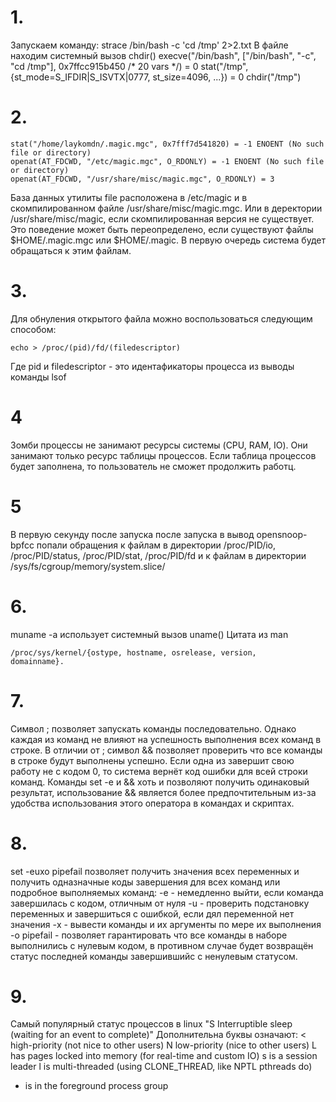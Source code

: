 # 1.
Запускаем команду:
strace /bin/bash -c 'cd /tmp' 2>2.txt
В файле находим системный вызов chdir()
execve("/bin/bash", ["/bin/bash", "-c", "cd /tmp"], 0x7ffcc915b450 /* 20 vars */) = 0
stat("/tmp", {st_mode=S_IFDIR|S_ISVTX|0777, st_size=4096, ...}) = 0
chdir("/tmp")
# 2.
```strace file /dev/tty 2>2.txt
stat("/home/laykomdn/.magic.mgc", 0x7fff7d541820) = -1 ENOENT (No such file or directory)
openat(AT_FDCWD, "/etc/magic.mgc", O_RDONLY) = -1 ENOENT (No such file or directory)
openat(AT_FDCWD, "/usr/share/misc/magic.mgc", O_RDONLY) = 3
```
База данных утилиты file расположена в /etc/magic и в скомпилированном файле /usr/share/misc/magic.mgc. Или в деректории /usr/share/misc/magic, если скомпилированная версия не существует.
Это поведение может быть переопределено, если существуют файлы $HOME/.magic.mgc или $HOME/.magic. В первую очередь система будет обращаться к этим файлам.
# 3.
Для обнуления открытого файла можно воспользоваться следующим способом:
```lsof | grep deleted
echo > /proc/(pid)/fd/(filedescriptor)
```
Где pid и filedescriptor - это идентафикаторы процесса из выводы команды lsof
# 4
Зомби процессы не занимают ресурсы системы (CPU, RAM, IO). Они занимают только ресурс таблицы процессов. Если таблица процессов будет заполнена, то пользователь не сможет продолжить работц.
# 5
В первую секунду после запуска после запуска в вывод opensnoop-bpfcc попали обращения к файлам в директории /proc/PID/io, /proc/PID/status, /proc/PID/stat, /proc/PID/fd и к файлам в директории /sys/fs/cgroup/memory/system.slice/
# 6.
muname -a использует системный вызов uname()
Цитата из man
```Part of the utsname information is also accessible via
/proc/sys/kernel/{ostype, hostname, osrelease, version,
domainname}.
```
# 7.
Символ ; позволяет запускать команды последовательно. Однако каждая из команд не влияют на успешность выполнения всех команд в строке.
В отличии от ; символ && позволяет проверить что все команды в строке будут выполнены успешно. Если одна из завершит свою работу не с кодом 0, то система вернёт код ошибки для всей строки команд.
Команды set -e и && хоть и позволяют получить одинаковый результат, использование && является более предпочтительным из-за удобства использования этого оператора в командах и скриптах.
# 8. 
set -euxo pipefail позволяет получить значения всех переменных и получить одназначные коды завершения для всех команд или подробное выполняемых команд:
-e - немедленно выйти, если команда завершилась с кодом, отличным от нуля
-u - проверить подстановку переменных и завершиться с ошибкой, если дял переменной нет значения
-x - вывести команды и их аргументы по мере их выполнения
-o pipefail - позволяет гарантировать что все команды в наборе выполнились с нулевым кодом, в противном случае будет возвращён статус последней команды завершившийс с ненулевым статусом.
# 9.
Самый популярный статус процессов в linux "S Interruptible sleep (waiting for an event to complete)"
Дополнительна буквы означают:
< high-priority (not nice to other users)
N low-priority (nice to other users)
L has pages locked into memory (for real-time and custom IO)
s is a session leader
l is multi-threaded (using CLONE_THREAD, like NPTL pthreads do)
+ is in the foreground process group 
